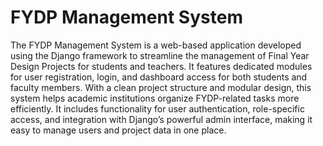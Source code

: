 # FYDP Management System
The FYDP Management System is a web-based application developed using the Django framework to streamline the management of Final Year Design Projects for students and teachers. It features dedicated modules for user registration, login, and dashboard access for both students and faculty members. With a clean project structure and modular design, this system helps academic institutions organize FYDP-related tasks more efficiently. It includes functionality for user authentication, role-specific access, and integration with Django’s powerful admin interface, making it easy to manage users and project data in one place.

